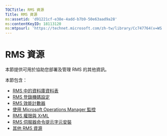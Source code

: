 ```yaml
---
TOCTitle: RMS 資源
Title: RMS 資源
ms:assetid: 'd91221cf-e38e-4add-b7b9-50e63aad9a28'
ms:contentKeyID: 18113120
ms:mtpsurl: 'https://technet.microsoft.com/zh-tw/library/Cc747764(v=WS.10)'
---
```


RMS 資源
========

本節提供可用於協助您部署及管理 RMS 的其他資訊。

本節包含：

-   [RMS 中的資料庫資料表](https://technet.microsoft.com/a2598d74-c81f-4e1b-8839-1514cd054354)
-   [RMS 登錄機碼設定](https://technet.microsoft.com/bdb5c787-1810-45e9-bbb3-d0c2c04ca282)
-   [RMS 效能計數器](https://technet.microsoft.com/a2f4e30d-3c6f-4e74-bd11-8f2103f88b0c)
-   [使用 Microsoft Operations Manager 監控](https://technet.microsoft.com/ce372598-7421-4f1f-b8eb-f62da26e85d1)
-   [RMS 權限與 XrML](https://technet.microsoft.com/7eb5cdd1-cd48-4b2b-96b6-fc74f7b42e7f)
-   [RMS 伺服器命令提示字元安裝](https://technet.microsoft.com/b55b1e2a-dd14-4168-a37f-9cdedbec660b)
-   [其他 RMS 資源](https://technet.microsoft.com/8c41923b-e266-4a97-ae0e-10c9558b896a)
